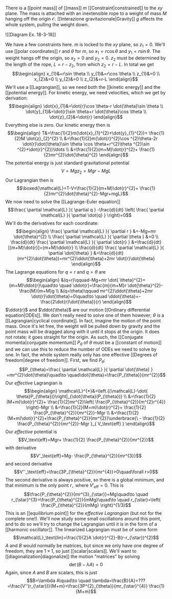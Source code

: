 There is a [[point mass]] of [[mass]] $m$ [[Constraint|constrained]] to the $xy$ plane. The mass is attached with an inextensible rope to a weight of mass $M$ hanging off the origin $\mathcal{O}$. [[Interazione gravitazionale|Gravity]] $g$ affects the whole system, pulling the weight down.

![[Diagram Ex. 18-3-18]]

We have a few constraints here. $m$ is locked to the $xy$ plane, so $z_{1}=0$. We'll use [[polar coordinates]] $r$ and $\theta$ for $m$, so $x_{1}=r\cos \theta$ and $y_{1}=r\sin \theta$. The weight hangs off the origin, so $x_{2}=0$ and $y_{2}=0$. $z_{2}$ must be determined by the length of the rope, $L=r-z_{2}$, from which $z_{2}=r-L$. In total we get
$$\begin{align}
x_{1}&=r\sin \theta \\
y_{1}&=r\cos \theta \\
z_{1}&=0 \\
x_{2}&=0 \\
y_{2}&=0 \\
z_{2}&=r-L
\end{align}$$
We'll use a [[Lagrangian]], so we need both the [[kinetic energy]] and the [[potential energy]]. For kinetic energy, we need velocities, which we get by derivation:
$$\begin{align}
\dot{x}_{1}&=\dot{r}\cos \theta-r \dot{\theta}\sin \theta \\
\dot{y}_{1}&=\dot{r}\sin \theta+r \dot{\theta}\cos \theta \\
\dot{z}_{2}&=\dot{r}
\end{align}$$
Everything else is zero. Our kinetic energy then is
$$\begin{align}
T&=\frac{1}{2}m(\dot{x}_{1}^{2}+\dot{y}_{1}^{2})+ \frac{1}{2}M \dot{z}_{2}^{2} \\
&=\frac{1}{2}m(\dot{r}^{2}\cos ^{2}\theta-2r \dot{r}\dot{\theta}\sin \theta \cos \theta+r^{2}\theta ^{2}\sin ^{2}+\dot{r}^{2})\ldots \\
&=\frac{1}{2}(m+M)\dot{r}^{2}+ \frac{1}{2}mr^{2}\dot{\theta}^{2}
\end{align}$$
The potential energy is just standard gravitational potential
$$V=Mgz_{2}=Mgr-MgL$$
Our Lagrangian then is
$$\boxed{\mathcal{L}=T-V=\frac{1}{2}(m+M)\dot{r}^{2}+ \frac{1}{2}mr^{2}\dot{\theta}^{2}-Mgr+mgL}$$
We now need to solve the [[Lagrange-Euler equation]]
$$\frac{ \partial \mathcal{L} }{ \partial q } -\frac{d}{dt} \left( \frac{ \partial \mathcal{L} }{ \partial \dot{q} }  \right)=0$$
We'll do the derivatives for each coordinate:
$$\begin{align}
\frac{ \partial \mathcal{L} }{ \partial r } &=-Mg+mr \dot{\theta}^{2} \\
\frac{ \partial \mathcal{L} }{ \partial \theta } &=0 \\
\frac{d}{dt} \frac{ \partial \mathcal{L} }{ \partial \dot{r} } &=\frac{d}{dt} [(m+M)\dot{r}]=(m+M)\ddot{r} \\
\frac{d}{dt} \frac{ \partial \mathcal{L} }{ \partial \dot{\theta} } &=\frac{d}{dt} (mr^{2}\dot{\theta})=mr^{2}\ddot{\theta}+2mr \dot{r}\dot{\theta}
\end{align}$$
The Lagrange equations for $q=r$ and $q=\theta$ are
$$\begin{align}
&(q=r)\qquad-Mg+mr \dot{ \theta}^{2}=(m+M)\ddot{r}\quad\to \quad \ddot{r}=\frac{m}{m+M}r \dot{\theta}^{2}- \frac{M}{m+M}g \\
&(q=\theta)\qquad mr^{2}\ddot{\theta}+2mr \dot{r}\dot{\theta}=0\quad\to \quad \ddot{\theta}=- \frac{2\dot{r}\dot{\theta}}{r}
\end{align}$$
$\ddot{r}$ and $\ddot{\theta}$ are our motion [[Ordinary differential equation|ODEs]]. We don't really need to solve one of them however; $\theta$ is a [[Lagrangian|cyclical coordinate]]. In fact, imagine the motion of the point mass. Once it's let free, the weight will be pulled down by gravity and the point mass will be dragged along with it until it stops at the origin. It does not rotate: it goes straight for the origin. As such, the [[Conjugate momenta|conjugate momentum]] $P_{\theta}$ of $\theta$ must be a [[constant of motion]] and we can use this to reduce the number of ODEs we need to solve by one. In fact, the whole system really only has one effective [[Degrees of freedom|degree of freedom]]. First, we find $P_{\theta}$:
$$P_{\theta}=\frac{ \partial \mathcal{L} }{ \partial \dot{\theta} } =mr^{2}\dot{\theta}\quad\to \quad\dot{\theta}=\frac{P_{\theta}}{mr^{2}}$$
Our *effective* Lagrangian is
$$\begin{align}
\mathcal{L}^{*}&=\left.{(\mathcal{L}-\dot{ \theta}P_{\theta})}\right|_{\dot{\theta}(P_{\theta})} \\
&=\frac{1}{2}(M+m)\dot{r}^{2}+ \frac{1}{2}mr^{2}\left( \frac{P_{\theta}^{2}}{m^{2}r^{4}} \right)-Mgr \\
&=\frac{1}{2}(M+m)\dot{r}^{2}+ \frac{1}{2} \frac{P_{\theta}^{2}}{mr^{2}}-Mgr \\
&=\frac{1}{2}(M+m)\dot{r}^{2}+\frac{P_{\theta}^{2}}{mr^{2}}\underbrace{\ - \frac{1}{2} \frac{P_{\theta}^{2}}{mr^{2}}-Mgr }_{ V_\text{eff} }
\end{align}$$
Our *effective* potential is
$$V_\text{eff}=Mgr+ \frac{1}{2} \frac{P_{\theta}^{2}}{mr^{2}}$$
with derivative
$$V'_\text{eff}=Mg- \frac{P_{\theta}^{2}}{mr^{3}}$$
and second derivative
$$V''_\text{eff}=\frac{3P_{\theta}^{2}}{mr^{4}}>0\quad\forall r>0$$
The second derivative is always positive, so there is a global minimum, and that minimum is the only point $r_{\star}$ where $V'_\text{eff}=0$. This is
$$\frac{P_{\theta}^{2}}{mr^{3}_{\star}}=Mg\quad\to \quad r_{\star}^{3}=\frac{P_{\theta}^{2}}{mMg}\quad\to \quad r_{\star}=\left( \frac{P_{\theta}^{2}}{mMg} \right)^{1/3}$$
This is an [[equilibrium point]] for the *effective Lagrangian* (but not for the complete one!). We'll now study some small oscillations around this point, and to do so we'll try to change the Lagrangian until it is in the form of a [[harmonic oscillator]]. The linearized Lagrangian must be of some form
$$\mathcal{L}_\text{lin}=\frac{1}{2}A \dot{r}^{2}-B(r-r_{\star})^{2}$$
$A$ and $B$ would normally be matrices, but since we only have one degree of freedom, they are $1\times1$, so just [[scalar|scalars]]. We'll want to [[diagonalization|diagonalize]] the motion "matrices" by solving
$$\det(B-\lambda A)=0$$
Again, since $A$ and $B$ are scalars, this is just
$$B=\lambda A\quad\to \quad \lambda=\frac{B}{A}=???=\frac{V''(r_{\star})}{M+m}=\frac{3P^{2}_{\theta}}{mr_{\star}^{4}} \frac{1}{M+m}$$
